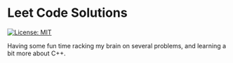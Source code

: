 # Leet Code Solutions
[![License: MIT](https://img.shields.io/badge/License-MIT-yellow.svg)](https://opensource.org/licenses/MIT)

Having some fun time racking my brain on several problems, and learning a bit more about C++.